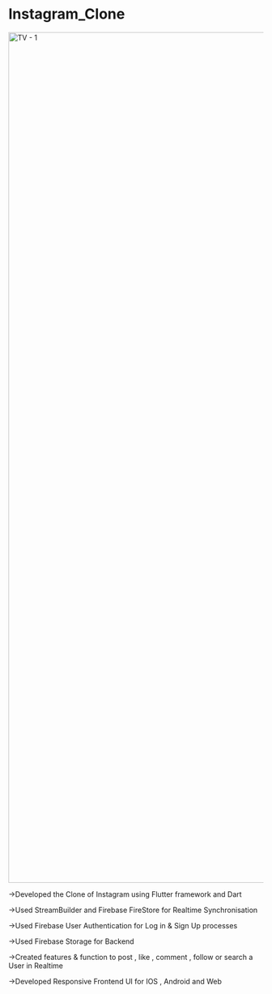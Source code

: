 # Instagram_Clone
<img width="1680" alt="TV - 1" src="https://user-images.githubusercontent.com/106761357/209262982-4e0e2c59-aaa1-4b06-b9cb-fd6847610879.png">

->Developed the Clone of Instagram using Flutter framework and Dart

->Used StreamBuilder and Firebase FireStore for Realtime Synchronisation 

->Used Firebase User Authentication for Log in & Sign Up processes

->Used Firebase Storage for Backend

->Created features & function to post , like , comment , follow or search a User in Realtime

->Developed Responsive Frontend UI for IOS , Android and Web
